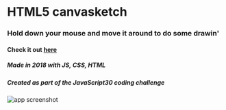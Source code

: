 # HTML5 canvasketch

### Hold down your mouse and move it around to do some drawin'

#### Check it out [here](https://wllm-chndlr.github.io/canvasketch/)

##### Made in 2018 with JS, CSS, HTML
##### Created as part of the JavaScript30 coding challenge

![app screenshot](images/screenshot.png)